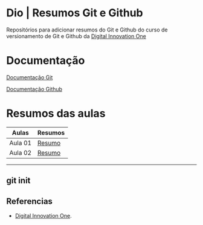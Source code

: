 
# Dio | Resumos Git e Github

Repositórios para adicionar resumos do Git e Github do curso de versionamento de Git e Github da [Digital Innovation One](https://dio.me/)

# Documentação
[Documentação Git](https://git-scm.com/doc)

[Documentação Github](https://docs.github.com/)

# Resumos das aulas

| Aulas | Resumos |
|------|------------|
| Aula 01 | [Resumo]() |
| Aula 02 | [Resumo]() |


---
git init
---

## Referencias
- [Digital Innovation One]().
